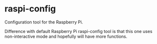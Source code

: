 # raspi-config
Configuration tool for the Raspberry Pi.

Difference with default Raspberry Pi raspi-config tool is that this one uses non-interactive mode and hopefully will have more functions.
